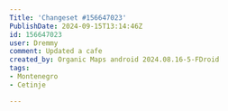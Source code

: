 ```yaml
---
Title: 'Changeset #156647023'
PublishDate: 2024-09-15T13:14:46Z
id: 156647023
user: Dremmy
comment: Updated a cafe
created_by: Organic Maps android 2024.08.16-5-FDroid
tags:
- Montenegro
- Cetinje

---
```

